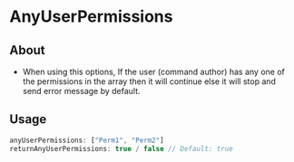 # **AnyUserPermissions**
## **About**
* When using this options, If the user (command author) has any one of the permissions in the array then it will continue else it will stop and send error message by default.
## **Usage**
```js
anyUserPermissions: ["Perm1", "Perm2"]
returnAnyUserPermissions: true / false // Default: true
```
